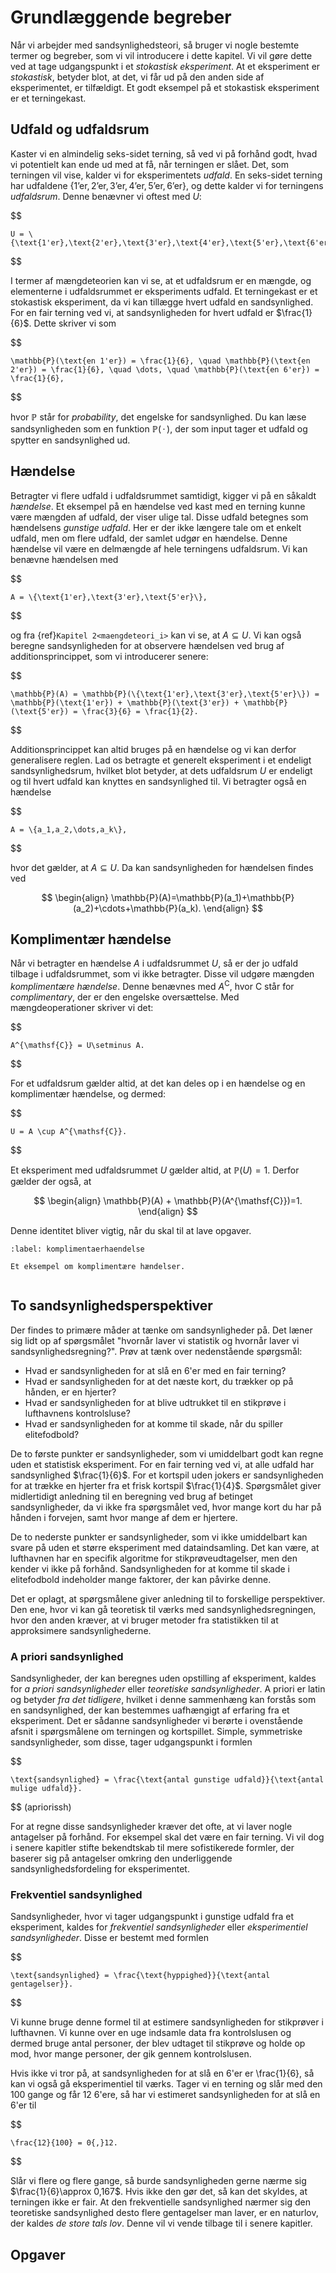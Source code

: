 # Grundlæggende begreber

Når vi arbejder med sandsynlighedsteori, så bruger vi nogle bestemte termer og begreber, som vi vil introducere i dette kapitel. Vi vil gøre dette ved at tage udgangspunkt i et *stokastisk eksperiment*. At et eksperiment er *stokastisk*, betyder blot, at det, vi får ud på den anden side af eksperimentet, er tilfældigt. Et godt eksempel på et stokastisk eksperiment er et terningekast. 

## Udfald og udfaldsrum

Kaster vi en almindelig seks-sidet terning, så ved vi på forhånd godt, hvad vi potentielt kan ende ud med at få, når terningen er slået. Det, som terningen vil vise, kalder vi for eksperimentets *udfald*. En seks-sidet terning har udfaldene $\{\text{1'er},\text{2'er},\text{3'er},\text{4'er},\text{5'er},\text{6'er}\}$, og dette kalder vi for terningens *udfaldsrum*. Denne benævner vi oftest med $U$:

$$

    U = \{\text{1'er},\text{2'er},\text{3'er},\text{4'er},\text{5'er},\text{6'er}\}.

$$

I termer af mængdeteorien kan vi se, at et udfaldsrum er en mængde, og elementerne i udfaldsrummet er eksperiments udfald. Et terningekast er et stokastisk eksperiment, da vi kan tillægge hvert udfald en sandsynlighed. For en fair terning ved vi, at sandsynligheden for hvert udfald er $\frac{1}{6}$. Dette skriver vi som

$$

    \mathbb{P}(\text{en 1'er}) = \frac{1}{6}, \quad \mathbb{P}(\text{en 2'er}) = \frac{1}{6}, \quad \dots, \quad \mathbb{P}(\text{en 6'er}) = \frac{1}{6},

$$

hvor $\mathbb{P}$ står for *probability*, det engelske for sandsynlighed. Du kan læse sandsynligheden som en funktion $\mathbb{P}(\,\cdot\,)$, der som input tager et udfald og spytter en sandsynlighed ud.

## Hændelse

Betragter vi flere udfald i udfaldsrummet samtidigt, kigger vi på en såkaldt *hændelse*. Et eksempel på en hændelse ved kast med en terning kunne være mængden af udfald, der viser ulige tal. Disse udfald betegnes som hændelsens *gunstige udfald*. Her er der ikke længere tale om et enkelt udfald, men om flere udfald, der samlet udgør en hændelse. Denne hændelse vil være en delmængde af hele terningens udfaldsrum. Vi kan benævne hændelsen med

$$

    A = \{\text{1'er},\text{3'er},\text{5'er}\},

$$

og fra {ref}`Kapitel 2<maengdeteori_i>` kan vi se, at $A\subseteq U$. Vi kan også beregne sandsynligheden for at observere hændelsen ved brug af additionsprincippet, som vi introducerer senere:

$$

    \mathbb{P}(A) = \mathbb{P}(\{\text{1'er},\text{3'er},\text{5'er}\}) = \mathbb{P}(\text{1'er}) + \mathbb{P}(\text{3'er}) + \mathbb{P}(\text{5'er}) = \frac{3}{6} = \frac{1}{2}.

$$

Additionsprincippet kan altid bruges på en hændelse og vi kan derfor generalisere reglen. Lad os betragte et generelt eksperiment i et endeligt sandsynlighedsrum, hvilket blot betyder, at dets udfaldsrum $U$ er endeligt og til hvert udfald kan knyttes en sandsynlighed til. Vi betragter også en hændelse

$$

    A = \{a_1,a_2,\dots,a_k\},

$$

hvor det gælder, at $A\subseteq U$. Da kan sandsynligheden for hændelsen findes ved

$$
\begin{align}
    \mathbb{P}(A)=\mathbb{P}(a_1)+\mathbb{P}(a_2)+\cdots+\mathbb{P}(a_k).
\end{align}
$$



## Komplimentær hændelse

Når vi betragter en hændelse $A$ i udfaldsrummet $U$, så er der jo udfald tilbage i udfaldsrummet, som vi ikke betragter. Disse vil udgøre mængden *komplimentære hændelse*. Denne benævnes med $A^{\mathsf{C}}$, hvor $\mathsf{C}$ står for *complimentary*, der er den engelske oversættelse. Med mængdeoperationer skriver vi det: 

$$

    A^{\mathsf{C}} = U\setminus A.

$$

For et udfaldsrum gælder altid, at det kan deles op i en hændelse og en komplimentær hændelse, og dermed:

$$

    U = A \cup A^{\mathsf{C}}.

$$

Et eksperiment med udfaldsrummet $U$ gælder altid, at $\mathbb{P}(U)=1$. Derfor gælder der også, at 

$$
\begin{align}
    \mathbb{P}(A) + \mathbb{P}(A^{\mathsf{C}})=1.
\end{align}
$$

Denne identitet bliver vigtig, når du skal til at lave opgaver. 

```{prf:eksempel}
:label: komplimentaerhaendelse

Et eksempel om komplimentære hændelser.


```

## To sandsynlighedsperspektiver

Der findes to primære måder at tænke om sandsynligheder på. Det læner sig lidt op af spørgsmålet "hvornår laver vi statistik og hvornår laver vi sandsynlighedsregning?". Prøv at tænk over nedenstående spørgsmål:

* Hvad er sandsynligheden for at slå en 6'er med en fair terning?
* Hvad er sandsynligheden for at det næste kort, du trækker op på hånden, er en hjerter?
* Hvad er sandsynligheden for at blive udtrukket til en stikprøve i lufthavnens kontrolsluse?
* Hvad er sandsynligheden for at komme til skade, når du spiller elitefodbold?

De to første punkter er sandsynligheder, som vi umiddelbart godt kan regne uden et statistisk eksperiment. For en fair terning ved vi, at alle udfald har sandsynlighed $\frac{1}{6}$. For et kortspil uden jokers er sandsynligheden for at trække en hjerter fra et frisk kortspil $\frac{1}{4}$. Spørgsmålet giver midlertidigt anledning til en beregning ved brug af betinget sandsynligheder, da vi ikke fra spørgsmålet ved, hvor mange kort du har på hånden i forvejen, samt hvor mange af dem er hjertere. 

De to nederste punkter er sandsynligheder, som vi ikke umiddelbart kan svare på uden et større eksperiment med dataindsamling. Det kan være, at lufthavnen har en specifik algoritme for stikprøveudtagelser, men den kender vi ikke på forhånd. Sandsynligheden for at komme til skade i elitefodbold indeholder mange faktorer, der kan påvirke denne. 

Det er oplagt, at spørgsmålene giver anledning til to forskellige perspektiver. Den ene, hvor vi kan gå teoretisk til værks med sandsynlighedsregningen, hvor den anden kræver, at vi bruger metoder fra statistikken til at approksimere sandsynlighederne. 

### A priori sandsynlighed
Sandsynligheder, der kan beregnes uden opstilling af eksperiment, kaldes for *a priori sandsynligheder* eller *teoretiske sandsynligheder*. A priori er latin og betyder *fra det tidligere*, hvilket i denne sammenhæng kan forstås som en sandsynlighed, der kan bestemmes uafhængigt af erfaring fra et eksperiment. Det er sådanne sandsynligheder vi berørte i ovenstående afsnit i spørgsmålene om terningen og kortspillet. Simple, symmetriske sandsynligheder, som disse, tager udgangspunkt i formlen

$$

    \text{sandsynlighed} = \frac{\text{antal gunstige udfald}}{\text{antal mulige udfald}}.

$$ (apriorissh)

For at regne disse sandsynligheder kræver det ofte, at vi laver nogle antagelser på forhånd. For eksempel skal det være en fair terning. Vi vil dog i senere kapitler stifte bekendtskab til mere sofistikerede formler, der baserer sig på antagelser omkring den underliggende sandsynlighedsfordeling for eksperimentet.

### Frekventiel sandsynlighed
Sandsynligheder, hvor vi tager udgangspunkt i gunstige udfald fra et eksperiment, kaldes for *frekventiel sandsynligheder* eller *eksperimentiel sandsynligheder*. Disse er bestemt med formlen

$$

    \text{sandsynlighed} = \frac{\text{hyppighed}}{\text{antal gentagelser}}.

$$

Vi kunne bruge denne formel til at estimere sandsynligheden for stikprøver i lufthavnen. Vi kunne over en uge indsamle data fra kontrolslusen og dermed bruge antal personer, der blev udtaget til stikprøve og holde op mod, hvor mange personer, der gik gennem kontrolslusen. 

Hvis ikke vi tror på, at sandsynligheden for at slå en 6'er er \frac{1}{6}, så kan vi også gå eksperimentiel til værks. Tager vi en terning og slår med den 100 gange og får 12 6'ere, så har vi estimeret sandsynligheden for at slå en 6'er til 

$$

    \frac{12}{100} = 0{,}12.

$$

Slår vi flere og flere gange, så burde sandsynligheden gerne nærme sig $\frac{1}{6}\approx 0,167$. Hvis ikke den gør det, så kan det skyldes, at terningen ikke er fair. At den frekventielle sandsynlighed nærmer sig den teoretiske sandsynlighed desto flere gentagelser man laver, er en naturlov, der kaldes *de store tals lov*. Denne vil vi vende tilbage til i senere kapitler. 

## Opgaver
